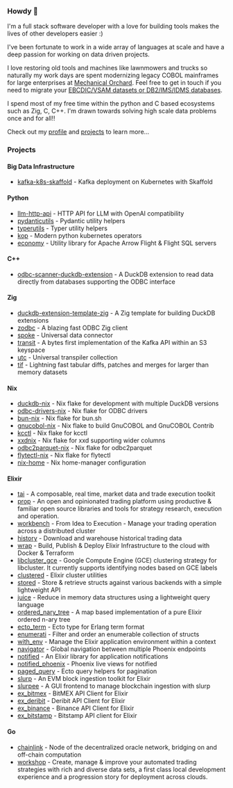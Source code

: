 ### Howdy 👋

I'm a full stack software developer with a love for building tools makes the lives of other developers easier :)

I've been fortunate to work in a wide array of languages at scale and have a deep passion
for working on data driven projects.

I love restoring old tools and machines like lawnmowers and trucks so naturally my work days
are spent modernizing legacy COBOL mainframes for large enterprises at [Mechanical Orchard](https://www.mechanical-orchard.com/).
Feel free to get in touch if you need to migrate your [EBCDIC/VSAM datasets or DB2/IMS/IDMS databases](https://www.linkedin.com/posts/alexanderkwiatkowski_mechanical-orchard-announcement-activity-7313617570564083713-csRZ?utm_source=share&utm_medium=member_desktop&rcm=ACoAAACafmMBXA48UQY9rfVpSwJCU9uW690zhTA).

I spend most of my free time within the python and C based ecosystems such as Zig, C, C++.
I'm drawn towards solving high scale data problems once and for all!!

Check out my [profile](https://rupurt.github.io) and [projects](#projects) to learn more...

### Projects

#### Big Data Infrastructure

- [kafka-k8s-skaffold](https://github.com/rupurt/kafka-k8s-skaffold) - Kafka deployment on Kubernetes with Skaffold

#### Python

- [llm-http-api](https://github.com/rupurt/llm-http-api) - HTTP API for LLM with OpenAI compatibility
- [pydanticutils](https://github.com/rupurt/pydanticutils) - Pydantic utility helpers
- [typerutils](https://github.com/rupurt/typerutils) - Typer utility helpers
- [kop](https://github.com/rupurt/kop) - Modern python kubernetes operators
- [economy](https://github.com/rupurt/economy) - Utility library for Apache Arrow Flight & Flight SQL servers

#### C++

- [odbc-scanner-duckdb-extension](https://github.com/rupurt/odbc-scanner-duckdb-extension) - A DuckDB extension to read data directly from databases supporting the ODBC interface

#### Zig

- [duckdb-extension-template-zig](https://github.com/rupurt/duckdb-extension-template-zig) - A Zig template for building DuckDB extensions
- [zodbc](https://github.com/rupurt/zodbc) - A blazing fast ODBC Zig client
- [spoke](https://github.com/spoke-data/spoke) - Universal data connector
- [transit](https://github.com/fremantle-industries/transit) - A bytes first implementation of the Kafka API within an S3 keyspace
- [utc](https://github.com/rupurt/utc) - Universal transpiler collection
- [tif](https://github.com/rupurt/tif) - Lightning fast tabular diffs, patches and merges for larger than memory datasets

#### Nix

- [duckdb-nix](https://github.com/rupurt/duckdb-nix) - Nix flake for development with multiple DuckDB versions
- [odbc-drivers-nix](https://github.com/rupurt/odbc-drivers-nix) - Nix flake for ODBC drivers
- [bun-nix](https://github.com/rupurt/bun-nix) - Nix flake for bun.sh
- [gnucobol-nix](https://github.com/rupurt/gnucobol-nix) - Nix flake to build GnuCOBOL and GnuCOBOL Contrib
- [kcctl](https://github.com/rupurt/kcctl-nix) - Nix flake for kcctl
- [xxdnix](https://github.com/rupurt/xxdnix) - Nix flake for xxd supporting wider columns
- [odbc2parquet-nix](https://github.com/rupurt/odbc2parquet-nix) - Nix flake for odbc2parquet
- [flytectl-nix](https://github.com/rupurt/flytectl-nix) - Nix flake for flytectl
- [nix-home](https://github.com/rupurt/nix-home) - Nix home-manager configuration

#### Elixir

- [tai](https://github.com/fremantle-industries/tai) - A composable, real time, market data and trade execution toolkit
- [prop](https://github.com/fremantle-industries/prop) - An open and opinionated trading platform using productive & familiar open source libraries and tools for strategy research, execution and operation.
- [workbench](https://github.com/fremantle-industries/workbench) - From Idea to Execution - Manage your trading operation across a distributed cluster
- [history](https://github.com/fremantle-industries/history) - Download and warehouse historical trading data
- [wrap](https://github.com/fremantle-industries/wrap) - Build, Publish & Deploy Elixir Infrastructure to the cloud with Docker & Terraform
- [libcluster_gce](https://github.com/fremantle-industries/libcluster_gce) - Google Compute Engine (GCE) clustering strategy for libcluster. It currently supports identifying nodes based on GCE labels
- [clustered](https://github.com/fremantle-industries/clustered) - Elixir cluster utilities
- [stored](https://github.com/fremantle-industries/stored) - Store & retrieve structs against various backends with a simple lightweight API
- [juice](https://github.com/rupurt/juice) - Reduce in memory data structures using a lightweight query language
- [ordered_nary_tree](https://github.com/fremantle-industries/ordered_nary_tree) - A map based implementation of a pure Elixir ordered n-ary tree
- [ecto_term](https://github.com/fremantle-industries/ecto_term) - Ecto type for Erlang term format
- [enumerati](https://github.com/rupurt/enumerati) - Filter and order an enumerable collection of structs
- [with_env](https://github.com/fremantle-industries/with_env) - Manage the Elixir application environment within a context
- [navigator](https://github.com/fremantle-industries/navigator) - Global navigation between multiple Phoenix endpoints
- [notified](https://github.com/fremantle-industries/notified) - An Elixir library for application notifications
- [notified_phoenix](https://github.com/fremantle-industries/notified_phoenix) - Phoenix live views for notified
- [paged_query](https://github.com/fremantle-industries/paged_query) - Ecto query helpers for pagination
- [slurp](https://github.com/fremantle-industries/slurp) - An EVM block ingestion toolkit for Elixir
- [slurpee](https://github.com/fremantle-industries/slurpee) - A GUI frontend to manage blockchain ingestion with slurp
- [ex_bitmex](https://github.com/fremantle-industries/ex_bitmex) - BitMEX API Client for Elixir
- [ex_deribit](https://github.com/fremantle-industries/ex_deribit) - Deribit API Client for Elixir
- [ex_binance](https://github.com/fremantle-industries/ex_binance) - Binance API Client for Elixir
- [ex_bitstamp](https://github.com/fremantle-industries/ex_bitstamp) - Bitstamp API client for Elixir

#### Go

- [chainlink](https://github.com/smartcontractkit/chainlink) - Node of the decentralized oracle network, bridging on and off-chain computation
- [workshop](https://github.com/fremantle-industries/workshop) - Create, manage & improve your automated trading strategies with rich and diverse data sets, a first class local development experience and a progression story for deployment across clouds.
